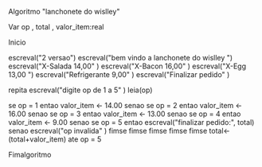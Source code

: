 Algoritmo "lanchonete do wislley"

Var
op , total , valor_item:real



Inicio

escreval("2 versao")
escreval("bem vindo a lanchonete do wislley ")
escreval("X-Salada 14,00" )
escreval("X-Bacon 16,00" )
escreval("X-Egg 13,00 ")
escreval("Refrigerante 9,00" )
escreval("Finalizar pedido" )

repita
escreval("digite op de 1 a 5" )
leia(op)

se op = 1 entao
valor_item <- 14.00
senao
se op = 2 entao
valor_item <- 16.00
senao
se op = 3 entao
valor_item <- 13.00
senao
se op = 4 entao
valor_item <- 9.00
senao
se op = 5 entao
escreval("finalizar pedido:", total)
 senao
 escreval("op invalida" )
fimse
fimse
fimse
fimse
fimse
  total<- (total+valor_item)
  ate op = 5

Fimalgoritmo



